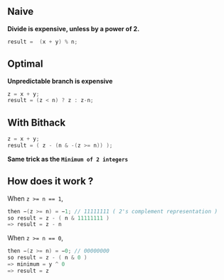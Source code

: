 ## Naive
**Divide is expensive, unless by a power of 2.**
```c
result =  (x + y) % n;
```
## Optimal
**Unpredictable branch is expensive**
```c
z = x + y;
result = (z < n) ? z : z-n;
```
## With Bithack
```c
z = x + y;
result = ( z - (n & -(z >= n)) );
```
**Same trick as the `Minimum of 2 integers`**
## How does it work ?

When `z >= n == 1`,
```c
then −(z >= n) = −1; // 11111111 ( 2's complement representation )
so result = z - ( n & 11111111 )
=> result = z - n
```
When `z >= n == 0`,
```c
then −(z >= n) = −0; // 00000000
so result = z - ( n & 0 )
=> minimum = y ^ 0
=> result = z
```
